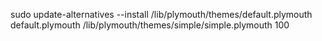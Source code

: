 sudo update-alternatives --install /lib/plymouth/themes/default.plymouth default.plymouth /lib/plymouth/themes/simple/simple.plymouth 100

